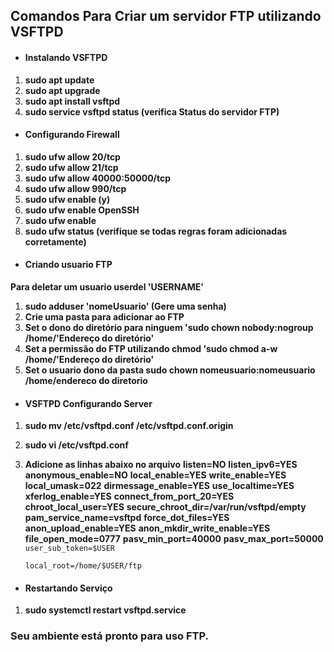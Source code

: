 ##   Comandos Para Criar um servidor FTP utilizando VSFTPD

* #### Instalando VSFTPD
1. **sudo apt update**
2. **sudo apt upgrade**
3. **sudo apt install vsftpd**
3. **sudo service vsftpd status (verifica Status do servidor FTP)**

* #### Configurando Firewall
1. **sudo ufw allow 20/tcp**
2. **sudo ufw allow 21/tcp**
3. **sudo ufw allow 40000:50000/tcp**
3. **sudo ufw allow 990/tcp**
4. **sudo ufw enable (y)**  
5. **sudo ufw enable OpenSSH**  
6. **sudo ufw enable**  
7. **sudo ufw status (verifique se todas regras foram adicionadas corretamente)**  

* #### Criando usuario FTP
**Para deletar um usuario userdel 'USERNAME'**
1. **sudo adduser 'nomeUsuario' (Gere uma senha)**
2. **Crie uma pasta para adicionar ao FTP**
3. **Set o dono do diretório para ninguem 'sudo chown nobody:nogroup /home/'Endereço do diretório'**
4. **Set a permissão do FTP utilizando chmod 'sudo chmod a-w /home/'Endereço do diretório'**
5. **Set o usuario dono da pasta sudo chown nomeusuario:nomeusuario /home/endereco do diretorio**

* #### VSFTPD Configurando Server
1. **sudo mv /etc/vsftpd.conf /etc/vsftpd.conf.origin**
2. **sudo vi /etc/vsftpd.conf**
3. **Adicione as linhas abaixo no arquivo**
**listen=NO**
**listen_ipv6=YES**
**anonymous_enable=NO**
**local_enable=YES**
**write_enable=YES**
**local_umask=022**
**dirmessage_enable=YES**
**use_localtime=YES**
**xferlog_enable=YES**
**connect_from_port_20=YES**
**chroot_local_user=YES**
**secure_chroot_dir=/var/run/vsftpd/empty**
**pam_service_name=vsftpd**
**force_dot_files=YES**
**anon_upload_enable=YES**
**anon_mkdir_write_enable=YES**
**file_open_mode=0777**
**pasv_min_port=40000**
**pasv_max_port=50000**
`user_sub_token=$USER`

    `local_root=/home/$USER/ftp`

* #### Restartando Serviço
1. **sudo systemctl restart vsftpd.service**

### Seu ambiente está pronto para uso FTP.